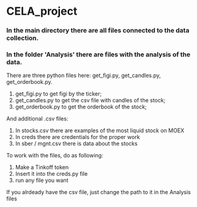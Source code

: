 # CELA_project
### In the main directory there are all files connected to the data collection.
### In the folder 'Analysis' there are files with the analysis of the data.

There are three python files here: get_figi.py, get_candles.py, get_orderbook.py.

1) get_figi.py to get figi by the ticker;
2) get_candles.py to get the csv file with candles of the stock;
3) get_orderbook.py to get the orderbook of the stock;

And additional .csv files:

1) In stocks.csv there are examples of the most liquid stock on MOEX
2) In creds there are credentials for the proper work
3) In sber / mgnt.csv there is data about the stocks

To work with the files, do as following:
1) Make a Tinkoff token
2) Insert it into the creds.py file
3) run any file you want

If you alrdeady have the csv file, just change the path to it in the Analysis files
